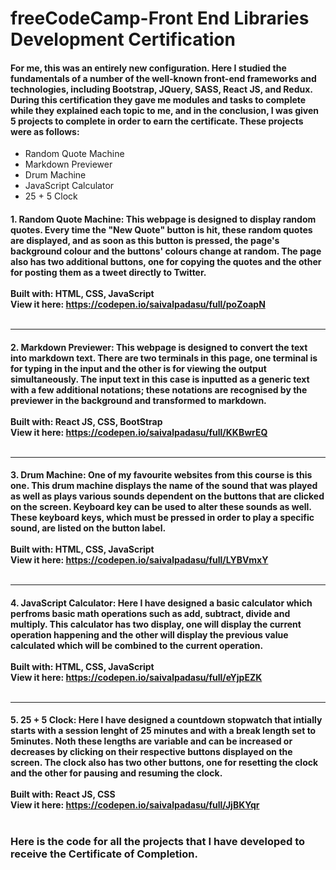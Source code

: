 # freeCodeCamp-Front End Libraries Development Certification

#### For me, this was an entirely new configuration. Here I studied the fundamentals of a number of the well-known front-end frameworks and technologies, including Bootstrap, JQuery, SASS, React JS, and Redux. During this certification they gave me modules and tasks to complete while they explained each topic to me, and in the conclusion, I was given 5 projects to complete in order to earn the certificate. These projects were as follows:
  - Random Quote Machine
  - Markdown Previewer
  - Drum Machine
  - JavaScript Calculator
  - 25 + 5 Clock

#### 1. Random Quote Machine: This webpage is designed to display random quotes. Every time the "New Quote" button is hit, these random quotes are displayed, and as soon as this button is pressed, the page's background colour and the buttons' colours change at random. The page also has two additional buttons, one for copying the quotes and the other for posting them as a tweet directly to Twitter.<br><br>Built with: HTML, CSS, JavaScript<br>View it here: https://codepen.io/saivalpadasu/full/poZoapN <br><br><hr>
#### 2. Markdown Previewer: This webpage is designed to convert the text into markdown text. There are two terminals in this page, one terminal is for typing in the input and the other is for viewing the output simultaneously. The input text in this case is inputted as a generic text with a few additional notations; these notations are recognised by the previewer in the background and transformed to markdown.<br><br>Built with: React JS, CSS, BootStrap<br>View it here: https://codepen.io/saivalpadasu/full/KKBwrEQ <br><br><hr>
#### 3. Drum Machine: One of my favourite websites from this course is this one. This drum machine displays the name of the sound that was played as well as plays various sounds dependent on the buttons that are clicked on the screen. Keyboard key can be used to alter these sounds as well. These keyboard keys, which must be pressed in order to play a specific sound, are listed on the button label. <br><br>Built with: HTML, CSS, JavaScript<br>View it here: https://codepen.io/saivalpadasu/full/LYBVmxY <br><br><hr>
#### 4. JavaScript Calculator: Here I have designed a basic calculator which perfroms basic math operations such as add, subtract, divide and multiply. This calculator has two display, one will display the current operation happening and the other will display the previous value calculated which will be combined to the current operation. <br><br>Built with: HTML, CSS, JavaScript<br>View it here: https://codepen.io/saivalpadasu/full/eYjpEZK <br><br><hr>
#### 5. 25 + 5 Clock: Here I have designed a countdown stopwatch that intially starts with a session lenght of 25 minutes and with a break length set to 5minutes. Noth these lengths are variable and can be increased or decreases by clicking on their respective buttons displayed on the screen. The clock also has two other buttons, one for resetting the clock and the other for pausing and resuming the clock. <br><br>Built with: React JS, CSS<br>View it here: https://codepen.io/saivalpadasu/full/JjBKYqr <br><br>

### Here is the code for all the projects that I have developed to receive the Certificate of Completion.
